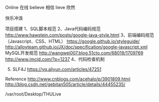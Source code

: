 Online 在线
believe 相信
lieve 欣然

快乐冲浪

项目搭建
1、SQL脚本规范
2、Java代码编码规范
  http://www.hawstein.com/posts/google-java-style.html
3、前端编码规范（Javascript、CSS、HTML）
  https://google.github.io/styleguide/
  http://alloyteam.github.io/JX/doc/specification/google-javascript.xml
  MySQL开发规范 
    http://wangwei007.blog.51cto.com/68019/1709769
    http://www.imcjd.com/?p=1237
4、代码检查机制

5. SLF4J https://yq.aliyun.com/articles/47251

Reference
    http://www.cnblogs.com/acehalo/p/3901809.html
    http://blog.csdn.net/gebitan505/article/details/44455235/

/var/root/Desktop/THULive